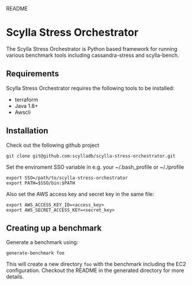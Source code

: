 README

# Scylla Stress Orchestrator

The Scylla Stress Orchestrator is Python based framework for running various benchmark 
tools including cassandra-stress and scylla-bench.

## Requirements

Scylla Stress Orchestrator requires the following tools to be installed:
- terraform
- Java 1.8+
- Awscli

## Installation

Check out the following github project

```
git clone git@github.com:scylladb/scylla-stress-orchestrator.git
```

Set the enviroment SSO variable in e.g. your ~/.bash_profile or ~/./profile

```
export SSO=/path/to/scylla-stress-orchestrator
export PATH=$SSO/bin:$PATH
```

Also set the AWS access key and secret key in the same file:

```
export AWS_ACCESS_KEY_ID=<access_key>
export AWS_SECRET_ACCESS_KEY=<secret_key>

```

## Creating up a benchmark

Generate a benchmark using:
```
generate-benchmark foo
```
This will create a new directory `foo` with the benchmark including the EC2 configuration.
Checkout the README in the generated directory for more details.

